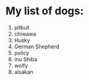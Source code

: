 # My list of dogs:
1. pitbull
2. chiwawa
3. Husky
4. German Shepherd 
5. policy
6. inu Shiba
7. wolfy
8. alsakan 
